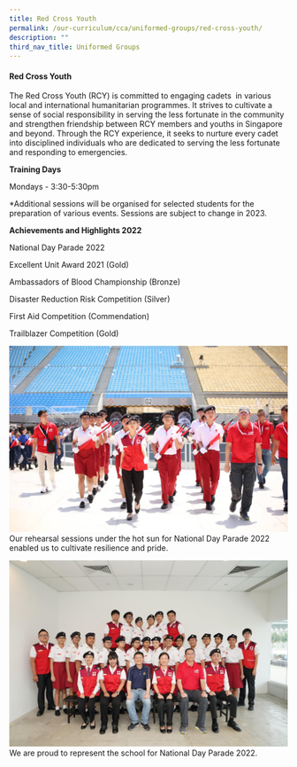 ```yaml
---
title: Red Cross Youth
permalink: /our-curriculum/cca/uniformed-groups/red-cross-youth/
description: ""
third_nav_title: Uniformed Groups
---
```

#### Red Cross Youth

The Red Cross Youth (RCY) is committed to engaging cadets  in various local and international humanitarian programmes. It strives to cultivate a sense of social responsibility in serving the less fortunate in the community and strengthen friendship between RCY members and youths in Singapore and beyond. Through the RCY experience, it seeks to nurture every cadet into disciplined individuals who are dedicated to serving the less fortunate and responding to emergencies.

**Training Days**

Mondays - 3:30-5:30pm

\*Additional sessions will be organised for selected students for the preparation of various events. Sessions are subject to change in 2023.

**Achievements and Highlights 2022**

National Day Parade 2022 

Excellent Unit Award 2021 (Gold)

Ambassadors of Blood Championship (Bronze)

Disaster Reduction Risk Competition (Silver)

First Aid Competition (Commendation)

Trailblazer Competition (Gold)

![](/images/CCAs/Red%20Cross/IMG-20220719-WA0067%20(1).jpg)
Our rehearsal sessions under the hot sun for National Day Parade 2022 enabled us to cultivate resilience and pride.

![](/images/CCAs/Red%20Cross/IMG-20220719-WA0042.jpg)
We are proud to represent the school for National Day Parade 2022.
